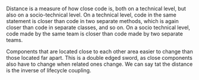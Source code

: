 Distance is a measure of how close code is, both on a technical level, but also on a socio-technical level. On a technical level, code in the same statement is closer than code in two separate methods, which is again closer than code in separate classes, and so on. On a socio technical level, code made by the same team is closer than code made by two separate teams.

Components that are located close to each other area easier to change than those located far apart. This is a double edged sword, as close components also have to change when related ones change. We can say tat the distance is the inverse of lifecycle coupling.
